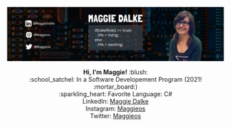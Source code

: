 <img src="https://github.com/maggiedalke/maggiedalke/blob/main/images/MaggieHeader.jpg">
<p align="center">
  <strong> Hi, I'm Maggie!</strong> :blush: <br> 
:school_satchel: In a Software Developement Program (2021! :mortar_board:) <br>
:sparkling_heart: Favorite Language: C# <br>
LinkedIn: <a href="https://www.linkedin.com/in/maggie-courtney-dalke-6b9b00194">Maggie Dalke</a> <br>
Instagram: <a href="https://www.instagram.com/maggioes/">Maggieos</a> <br>
Twitter: <a href="https://twitter.com/Maggieoss">Maggieos</a> <br>
</p>
